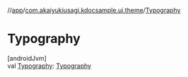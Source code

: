 //[app](../../index.md)/[com.akaiyukiusagi.kdocsample.ui.theme](index.md)/[Typography](-typography.md)

# Typography

[androidJvm]\
val [Typography](-typography.md): [Typography](https://developer.android.com/reference/kotlin/androidx/compose/material/Typography.html)
